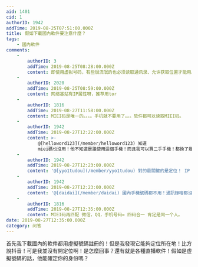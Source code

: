 ```yaml
---
aid: 1401
cid: 1
authorID: 1942
addTime: 2019-08-25T07:51:00.000Z
title: 假如下載國內軟件要注意什麼？
tags:
    - 國內軟件
comments:
    -
        authorID: 3
        addTime: 2019-08-25T08:28:00.000Z
        content: 即使用虚拟号码，有些很流氓的也必须读取通讯录、允许获取位置才能用。
    -
        authorID: 2020
        addTime: 2019-08-25T08:59:00.000Z
        content: 网络基站有IP属性呀，推荐用tor
    -
        authorID: 1816
        addTime: 2019-08-27T11:58:00.000Z
        content: MIEI码是唯一的。。。。手机就不要用了。。。软件都可以读取MIEI码。
    -
        authorID: 1942
        addTime: 2019-08-27T12:22:00.000Z
        content: >-
            @[helloword123](/member/helloword123) 知道
            miei碼也沒用！他不知道是誰使用這個手機！而且我可以買二手手機！都換了幾次手了
    -
        authorID: 1942
        addTime: 2019-08-27T12:23:00.000Z
        content: '@[yyo1tudou](/member/yyo1tudou) 對的最關鍵的是定位！ IP 地址是能夠洩露身份的'
    -
        authorID: 1942
        addTime: 2019-08-27T12:23:00.000Z
        content: '@[daidai](/member/daidai) 國內手機號碼都不用！通訊錄啥都沒有'
    -
        authorID: 1816
        addTime: 2019-08-27T12:35:00.000Z
        content: MIEI码再匹配 微信，QQ，手机号码= 四码合一 肯定是同一个人。
date: 2019-08-27T12:35:00.000Z
category: 问答
---
```


首先我下載國內的軟件都用虛擬號碼註冊的！但是我發現它能夠定位所在地！比方說抖音！可是我並沒有開定位啊！是怎麼回事？還有就是各種直播軟件！假如是虛擬號碼的話，他能確定你的身份嗎？
